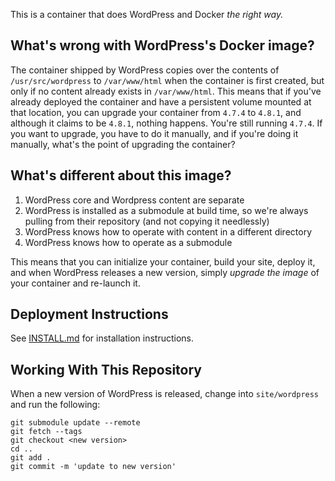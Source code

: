 This is a container that does WordPress and Docker _the right way._

## What's wrong with WordPress's Docker image?

The container shipped by WordPress copies over the contents of `/usr/src/wordpress` to `/var/www/html` when the container is first created, but only if no content already exists in `/var/www/html`. This means that if you've already deployed the container and have a persistent volume mounted at that location, you can upgrade your container from `4.7.4` to `4.8.1`, and although it claims to be `4.8.1`, nothing happens. You're still running `4.7.4`. If you want to upgrade, you have to do it manually, and if you're doing it manually, what's the point of upgrading the container?

## What's different about this image?

1. WordPress core and Wordpress content are separate
2. WordPress is installed as a submodule at build time, so we're always pulling from their repository (and not copying it needlessly)
3. WordPress knows how to operate with content in a different directory
4. WordPress knows how to operate as a submodule

This means that you can initialize your container, build your site, deploy it, and when WordPress releases a new version, simply _upgrade the image_ of your container and re-launch it. 

## Deployment Instructions

See [INSTALL.md](INSTALL.md) for installation instructions.

## Working With This Repository

When a new version of WordPress is released, change into `site/wordpress` and run the following:

```
git submodule update --remote
git fetch --tags
git checkout <new version>
cd ..
git add .
git commit -m 'update to new version'
```

